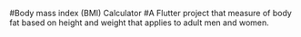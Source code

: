#Body mass index (BMI) Calculator
#A Flutter project that measure of body fat based on height and weight that applies to adult men and women.
